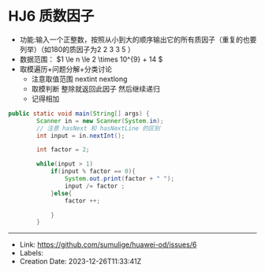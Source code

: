 # HJ6 质数因子

-   功能:输入一个正整数，按照从小到大的顺序输出它的所有质因子（重复的也要列举）（如180的质因子为2 2 3 3 5 ）
-   数据范围： $1 \le n \le 2 \times 10^{9} + 14 \$ 
-   取模遍历+问题分解+分类讨论
    -   注意取值范围 nextint nextlong
    -   取模判断 整除就返回此因子 然后继续递归
    -   记得相加
```java
public static void main(String[] args) {
        Scanner in = new Scanner(System.in);
        // 注意 hasNext 和 hasNextLine 的区别
        int input = in.nextInt();

        int factor = 2;

        while(input > 1)
            if(input % factor == 0){
                System.out.print(factor + " ");
                input /= factor ;
            }else{
                factor ++;

            }
        }
```

---

* Link: https://github.com/sumulige/huawei-od/issues/6
* Labels: 
* Creation Date: 2023-12-26T11:33:41Z
